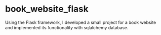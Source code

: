 # book_website_flask

Using the Flask framework, I developed a small project for a book website and implemented its functionality with sqlalchemy database.
